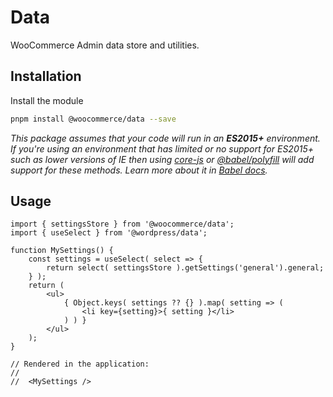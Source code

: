# Data

WooCommerce Admin data store and utilities.

## Installation

Install the module

```bash
pnpm install @woocommerce/data --save
```

_This package assumes that your code will run in an **ES2015+** environment. If you're using an environment that has limited or no support for ES2015+ such as lower versions of IE then using [core-js](https://github.com/zloirock/core-js) or [@babel/polyfill](https://babeljs.io/docs/en/next/babel-polyfill) will add support for these methods. Learn more about it in [Babel docs](https://babeljs.io/docs/en/next/caveats)._

## Usage

```JS
import { settingsStore } from '@woocommerce/data';
import { useSelect } from '@wordpress/data';

function MySettings() {
	const settings = useSelect( select => {
		return select( settingsStore ).getSettings('general').general;
	} );
	return (
		<ul>
			{ Object.keys( settings ?? {} ).map( setting => (
				<li key={setting}>{ setting }</li>
			) ) }
		</ul>
	);
}

// Rendered in the application:
//
//  <MySettings />
```
